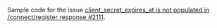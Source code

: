 Sample code for the issue 
[client_secret_expires_at is not populated in /connect/register response #2111](https://github.com/spring-projects/spring-authorization-server/issues/2111).